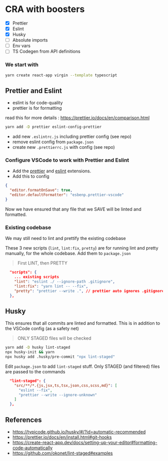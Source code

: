 # CRA with boosters

- [x] Prettier
- [x] Eslint
- [x] Husky
- [ ] Absolute imports
- [ ] Env vars
- [ ] TS Codegen from API definitions

### We start with

```bash
yarn create react-app virgin --template typescript
```

## Prettier and Eslint

- eslint is for code-quality
- prettier is for formatting

read this for more details : https://prettier.io/docs/en/comparison.html

```bash
yarn add -D prettier eslint-config-prettier
```

- add new `.eslintrc.js` including prettier config (see repo)
- remove eslint config from `package.json`
- create new `.prettierrc.js` with config (see repo)

### Configure VSCode to work with Prettier and Eslint

- Add the
  [prettier](https://marketplace.visualstudio.com/items?itemName=esbenp.prettier-vscode)
  and [eslint](https://marketplace.visualstudio.com/items?itemName=dbaeumer.vscode-eslint) extensions.
- Add this to config

```json
{
  "editor.formatOnSave": true,
  "editor.defaultFormatter": "esbenp.prettier-vscode"
}
```

Now we have ensured that any file that we SAVE will be linted and
formatted.

### Existing codebase

We may still need to lint and prettify the existing codebase

These 3 new scripts (`lint`, `lint:fix`, `pretty`) are for running
lint and pretty manually, for the whole codebase. Add them to
`package.json`

> First LINT, then PRETTY

```json
  "scripts": {
    ... existing scripts
    "lint": "eslint ./ --ignore-path .gitignore",
    "lint:fix": "yarn lint -- --fix",
    "pretty": "prettier --write .", // prettier auto ignores .gitignore files
  },
```

## Husky

This ensures that all commits are linted and formatted. This is
in addition to the VSCode config (as a safety net)

> ONLY STAGED files will be checked

```bash
yarn add -D husky lint-staged
npx husky-init && yarn
npx husky add .husky/pre-commit "npx lint-staged"
```

Edit `package.json` to add `lint-staged` stuff. Only STAGED (and filtered) files are passed to the commands

```json
  "lint-staged": {
    "src/**/*.{js,jsx,ts,tsx,json,css,scss,md}": [
      "eslint --fix",
      "prettier --write --ignore-unknown"
    ]
  },
```

## References

- https://typicode.github.io/husky/#/?id=automatic-recommended
- https://prettier.io/docs/en/install.html#git-hooks
- https://create-react-app.dev/docs/setting-up-your-editor#formatting-code-automatically
- https://github.com/okonet/lint-staged#examples
